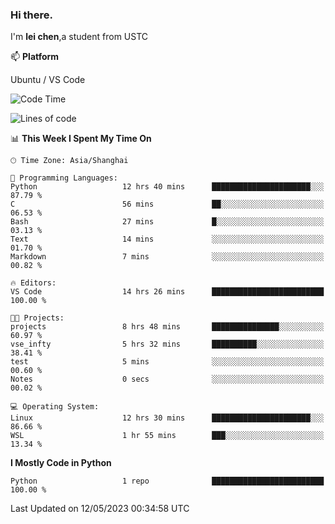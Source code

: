 ### Hi there.
I'm **lei chen**,a student from USTC

📫 **Platform**

Ubuntu / VS Code

<!--START_SECTION:waka-->
![Code Time](http://img.shields.io/badge/Code%20Time-55%20hrs%203%20mins-blue)

![Lines of code](https://img.shields.io/badge/From%20Hello%20World%20I%27ve%20Written-0%20lines%20of%20code-blue)

📊 **This Week I Spent My Time On** 

```text
🕑︎ Time Zone: Asia/Shanghai

💬 Programming Languages: 
Python                   12 hrs 40 mins      ██████████████████████░░░   87.79 % 
C                        56 mins             ██░░░░░░░░░░░░░░░░░░░░░░░   06.53 % 
Bash                     27 mins             █░░░░░░░░░░░░░░░░░░░░░░░░   03.13 % 
Text                     14 mins             ░░░░░░░░░░░░░░░░░░░░░░░░░   01.70 % 
Markdown                 7 mins              ░░░░░░░░░░░░░░░░░░░░░░░░░   00.82 % 

🔥 Editors: 
VS Code                  14 hrs 26 mins      █████████████████████████   100.00 % 

🐱‍💻 Projects: 
projects                 8 hrs 48 mins       ███████████████░░░░░░░░░░   60.97 % 
vse_infty                5 hrs 32 mins       ██████████░░░░░░░░░░░░░░░   38.41 % 
test                     5 mins              ░░░░░░░░░░░░░░░░░░░░░░░░░   00.60 % 
Notes                    0 secs              ░░░░░░░░░░░░░░░░░░░░░░░░░   00.02 % 

💻 Operating System: 
Linux                    12 hrs 30 mins      ██████████████████████░░░   86.66 % 
WSL                      1 hr 55 mins        ███░░░░░░░░░░░░░░░░░░░░░░   13.34 % 
```

**I Mostly Code in Python** 

```text
Python                   1 repo              █████████████████████████   100.00 % 
```




 Last Updated on 12/05/2023 00:34:58 UTC
<!--END_SECTION:waka-->
